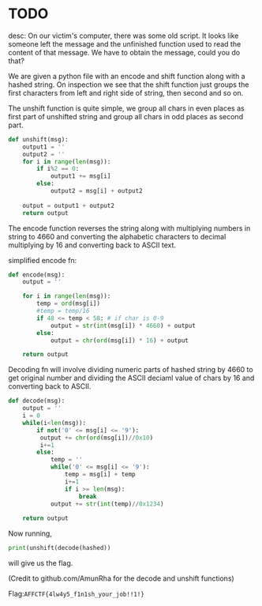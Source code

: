 # TODO

desc:
    On our victim's computer, there was some old script. It looks like someone left the message and the unfinished function used to read the content of that message.
    We have to obtain the message, could you do that?

We are given a python file with an encode and shift function along with a hashed string.
On inspection we see that the shift function just groups the first characters from left and right side of string, then second and so on.

The unshift function is quite simple, we group all chars in even places as first part of unshifted string and group all chars in odd places as second part.

```py
def unshift(msg):
    output1 = ''
    output2 = ''
    for i in range(len(msg)):
        if i%2 == 0:
            output1 += msg[i]
        else:
            output2 = msg[i] + output2
    
    output = output1 + output2 
    return output
```
The encode function reverses the string along with multiplying numbers in string to 4660 and converting the alphabetic characters to decimal multiplying by 16 and converting back to ASCII text.

simplified encode fn:
```py
def encode(msg):
    output = ''

    for i in range(len(msg)):
        temp = ord(msg[i])
        #temp = temp/16
        if 48 <= temp < 58: # if char is 0-9
            output = str(int(msg[i]) * 4660) + output
        else:
            output = chr(ord(msg[i]) * 16) + output

    return output
```

Decoding fn will involve dividing numeric parts of hashed string by 4660 to get original number and dividing the ASCII deciaml value of chars by 16 and converting back to ASCII.

```py
def decode(msg):
    output = ''
    i = 0
    while(i<len(msg)):
        if not('0' <= msg[i] <= '9'):
         output += chr(ord(msg[i])//0x10)
         i+=1
        else:
            temp = ''
            while('0' <= msg[i] <= '9'):
                temp = msg[i] + temp
                i+=1
                if i >= len(msg):
                    break
            output += str(int(temp)//0x1234)
         
    return output
```

Now running, 
```py
print(unshift(decode(hashed))
```
will give us the flag.

(Credit to github.com/AmunRha for the decode and unshift functions)

Flag:```AFFCTF{4lw4y5_f1n1sh_your_job!!1!}```
